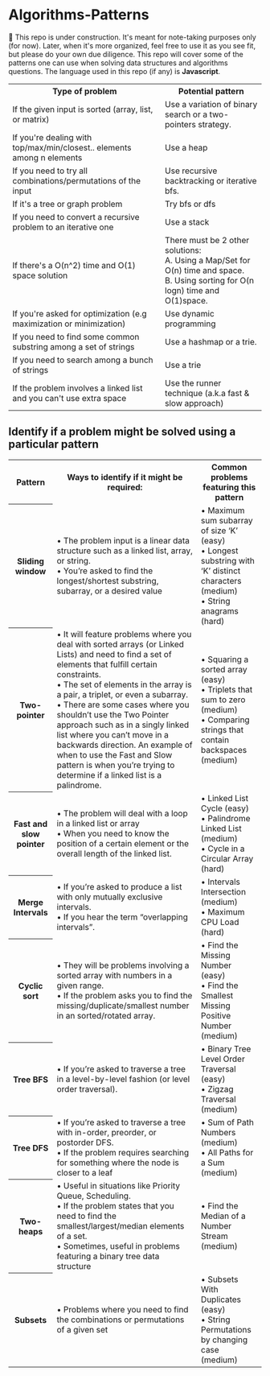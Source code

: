 # Algorithms-Patterns

🚧 This repo is under construction. It's meant for note-taking purposes only (for now). Later, when it's more organized, feel free to use it as you see fit, but please do your own due diligence.
This repo will cover some of the patterns one can use when solving data structures and algorithms questions. The language used in this repo (if any) is <b>Javascript</b>.

<table>
  <tr>
    <th>Type of problem</th>    
    <th>Potential pattern</th>
  </tr>
  <tr>
    <td>If the given input is sorted (array, list, or matrix)</td>
    <td>Use a variation of binary search or a two-pointers strategy.</td>
  </tr>
   <tr>
    <td>If you're dealing with top/max/min/closest.. elements among n elements</td>
    <td>Use a heap</td>
  </tr> 
   <tr>
    <td>If you need to try all combinations/permutations of the input</td>
    <td>Use recursive backtracking or iterative bfs.</td>
  </tr> 
   <tr>
    <td>If it's a tree or graph problem</td>
    <td>Try bfs or dfs</td>
  </tr> 
   <tr>
    <td>If you need to convert a recursive problem to an iterative one</td>
    <td>Use a stack</td>
  </tr> 
   <tr>
    <td>If there's a O(n^2) time and O(1) space solution</td>
    <td>There must be 2 other solutions: <br> A. Using a Map/Set for O(n) time and space.<br>
     B. Using sorting for O(n logn) time and O(1)space.</td>
  </tr> 
   <tr>
    <td>If you're asked for optimization (e.g maximization or minimization)</td>
    <td>Use dynamic programming</td>
  </tr> 
   <tr>
    <td>If you need to find some common substring among a set of strings</td>
    <td>Use a hashmap or a trie.</td>
  </tr> 
   <tr>
    <td>If you need to search among a bunch of strings</td>
    <td>Use a trie</td>
  </tr> 
   <tr>
    <td>If the problem involves a linked list and you can't use extra space</td>
    <td>Use the runner technique (a.k.a fast & slow approach)</td>
  </tr> 
</table>


<h2>Identify if a problem might be solved using a particular pattern</h2>
<table>
  <tr>
    <th>Pattern</th>
    <th>Ways to identify if it might be required:</th>
    <th>Common problems featuring this pattern</th>
  </tr>
  <tr>
    <th>Sliding window</th>
    <td>&#8226; The problem input is a linear data structure such as a linked list, array, or string. <br>
      &#8226; You’re asked to find the longest/shortest substring, subarray, or a desired value</td>
    <td>&#8226; Maximum sum subarray of size ‘K’ (easy) <br>
&#8226; Longest substring with ‘K’ distinct characters (medium)<br>
&#8226; String anagrams (hard)</td>
  </tr>
  <tr>
    <th>Two-pointer</th>
    <td>&#8226; It will feature problems where you deal with sorted arrays (or Linked Lists) and need to find a set of elements that fulfill certain constraints.<br>
&#8226; The set of elements in the array is a pair, a triplet, or even a subarray. <br>
    &#8226; There are some cases where you shouldn’t use the Two Pointer approach such as in a singly linked list where you can’t move in a backwards direction. An example of when to use the Fast and Slow pattern is when you’re trying to determine if a linked list is a palindrome.
</td>
    <td>&#8226; Squaring a sorted array (easy) <br>
      &#8226; Triplets that sum to zero (medium) <br>
      &#8226; Comparing strings that contain backspaces (medium)</td>
  </tr>
  <tr>
    <th>Fast and slow pointer</th>
    <td>&#8226; The problem will deal with a loop in a linked list or array <br>
&#8226; When you need to know the position of a certain element or the overall length of the linked list.</td>
    <td>&#8226; Linked List Cycle (easy) <br>
&#8226; Palindrome Linked List (medium)<br>
&#8226; Cycle in a Circular Array (hard)</td>
  </tr>
  <tr>
    <th>Merge Intervals</th>
    <td>&#8226; If you’re asked to produce a list with only mutually exclusive intervals.<br>
      &#8226; If you hear the term “overlapping intervals”.</td>
    <td>&#8226; Intervals Intersection (medium) <br>
&#8226; Maximum CPU Load (hard)</td>
  </tr>
  <tr>
    <th>Cyclic sort</th>
    <td>&#8226; They will be problems involving a sorted array with numbers in a given range. <br>
&#8226; If the problem asks you to find the missing/duplicate/smallest number in an sorted/rotated array.</td>
    <td>&#8226; Find the Missing Number (easy) <br>
&#8226; Find the Smallest Missing Positive Number (medium)</td>
  </tr>
  <tr>
    <th>Tree BFS </th>
    <td>&#8226; If you’re asked to traverse a tree in a level-by-level fashion (or level order traversal).</td>
    <td>&#8226; Binary Tree Level Order Traversal (easy) <br>
      &#8226; Zigzag Traversal (medium)</td>
  </tr>
  <tr>
    <th>Tree DFS</th>
    <td>&#8226; If you’re asked to traverse a tree with in-order, preorder, or postorder DFS. <br>
&#8226; If the problem requires searching for something where the node is closer to a leaf</td>
    <td>&#8226; Sum of Path Numbers (medium) <br>
&#8226; All Paths for a Sum (medium)</td>
  </tr>
  <tr>
    <th>Two-heaps</th>
    <td>&#8226; Useful in situations like Priority Queue, Scheduling.<br>
&#8226; If the problem states that you need to find the smallest/largest/median elements of a set.<br>
&#8226; Sometimes, useful in problems featuring a binary tree data structure</td>
    <td>&#8226; Find the Median of a Number Stream (medium)</td>
  </tr>
  <tr>
    <th>Subsets</th>
    <td>&#8226; Problems where you need to find the combinations or permutations of a given set</td>
    <td>&#8226; Subsets With Duplicates (easy)<br>
&#8226; String Permutations by changing case (medium)</td>
  </tr>
</table>
